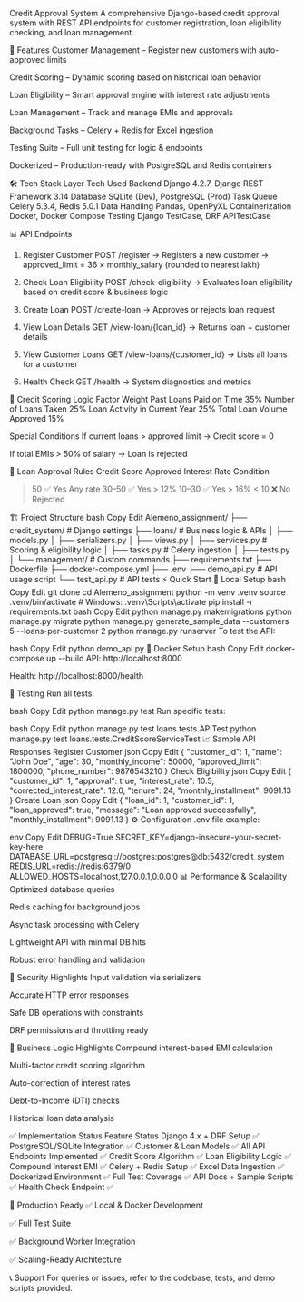  Credit Approval System
A comprehensive Django-based credit approval system with REST API endpoints for customer registration, loan eligibility checking, and loan management.

🚀 Features
Customer Management – Register new customers with auto-approved limits

Credit Scoring – Dynamic scoring based on historical loan behavior

Loan Eligibility – Smart approval engine with interest rate adjustments

Loan Management – Track and manage EMIs and approvals

Background Tasks – Celery + Redis for Excel ingestion

Testing Suite – Full unit testing for logic & endpoints

Dockerized – Production-ready with PostgreSQL and Redis containers

🛠 Tech Stack
Layer	Tech Used
Backend	Django 4.2.7, Django REST Framework 3.14
Database	SQLite (Dev), PostgreSQL (Prod)
Task Queue	Celery 5.3.4, Redis 5.0.1
Data Handling	Pandas, OpenPyXL
Containerization	Docker, Docker Compose
Testing	Django TestCase, DRF APITestCase

📊 API Endpoints
1. Register Customer
POST /register
→ Registers a new customer
→ approved_limit = 36 × monthly_salary (rounded to nearest lakh)

2. Check Loan Eligibility
POST /check-eligibility
→ Evaluates loan eligibility based on credit score & business logic

3. Create Loan
POST /create-loan
→ Approves or rejects loan request

4. View Loan Details
GET /view-loan/{loan_id}
→ Returns loan + customer details

5. View Customer Loans
GET /view-loans/{customer_id}
→ Lists all loans for a customer

6. Health Check
GET /health
→ System diagnostics and metrics

🎯 Credit Scoring Logic
Factor	Weight
Past Loans Paid on Time	35%
Number of Loans Taken	25%
Loan Activity in Current Year	25%
Total Loan Volume Approved	15%

Special Conditions
If current loans > approved limit → Credit score = 0

If total EMIs > 50% of salary → Loan is rejected

🧮 Loan Approval Rules
Credit Score	Approved	Interest Rate Condition
> 50	✅ Yes	Any rate
30–50	✅ Yes	> 12%
10–30	✅ Yes	> 16%
< 10	❌ No	Rejected

🏗️ Project Structure
bash
Copy
Edit
Alemeno_assignment/
├── credit_system/          # Django settings
├── loans/                  # Business logic & APIs
│   ├── models.py
│   ├── serializers.py
│   ├── views.py
│   ├── services.py         # Scoring & eligibility logic
│   ├── tasks.py            # Celery ingestion
│   ├── tests.py
│   └── management/         # Custom commands
├── requirements.txt
├── Dockerfile
├── docker-compose.yml
├── .env
├── demo_api.py             # API usage script
└── test_api.py             # API tests
⚡ Quick Start
🔧 Local Setup
bash
Copy
Edit
git clone <repo-url>
cd Alemeno_assignment
python -m venv .venv
source .venv/bin/activate  # Windows: .venv\Scripts\activate
pip install -r requirements.txt
bash
Copy
Edit
python manage.py makemigrations
python manage.py migrate
python manage.py generate_sample_data --customers 5 --loans-per-customer 2
python manage.py runserver
To test the API:

bash
Copy
Edit
python demo_api.py
🐳 Docker Setup
bash
Copy
Edit
docker-compose up --build
API: http://localhost:8000

Health: http://localhost:8000/health

🧪 Testing
Run all tests:

bash
Copy
Edit
python manage.py test
Run specific tests:

bash
Copy
Edit
python manage.py test loans.tests.APITest
python manage.py test loans.tests.CreditScoreServiceTest
📈 Sample API Responses
Register Customer
json
Copy
Edit
{
  "customer_id": 1,
  "name": "John Doe",
  "age": 30,
  "monthly_income": 50000,
  "approved_limit": 1800000,
  "phone_number": 9876543210
}
Check Eligibility
json
Copy
Edit
{
  "customer_id": 1,
  "approval": true,
  "interest_rate": 10.5,
  "corrected_interest_rate": 12.0,
  "tenure": 24,
  "monthly_installment": 9091.13
}
Create Loan
json
Copy
Edit
{
  "loan_id": 1,
  "customer_id": 1,
  "loan_approved": true,
  "message": "Loan approved successfully",
  "monthly_installment": 9091.13
}
⚙️ Configuration
.env file example:

env
Copy
Edit
DEBUG=True
SECRET_KEY=django-insecure-your-secret-key-here
DATABASE_URL=postgresql://postgres:postgres@db:5432/credit_system
REDIS_URL=redis://redis:6379/0
ALLOWED_HOSTS=localhost,127.0.0.1,0.0.0.0
📊 Performance & Scalability
Optimized database queries

Redis caching for background jobs

Async task processing with Celery

Lightweight API with minimal DB hits

Robust error handling and validation

🔐 Security Highlights
Input validation via serializers

Accurate HTTP error responses

Safe DB operations with constraints

DRF permissions and throttling ready

🧠 Business Logic Highlights
Compound interest-based EMI calculation

Multi-factor credit scoring algorithm

Auto-correction of interest rates

Debt-to-Income (DTI) checks

Historical loan data analysis

✅ Implementation Status
Feature	Status
Django 4.x + DRF Setup	✅
PostgreSQL/SQLite Integration	✅
Customer & Loan Models	✅
All API Endpoints Implemented	✅
Credit Score Algorithm	✅
Loan Eligibility Logic	✅
Compound Interest EMI	✅
Celery + Redis Setup	✅
Excel Data Ingestion	✅
Dockerized Environment	✅
Full Test Coverage	✅
API Docs + Sample Scripts	✅
Health Check Endpoint	✅

🚀 Production Ready
✅ Local & Docker Development

✅ Full Test Suite

✅ Background Worker Integration

✅ Scaling-Ready Architecture

📞 Support
For queries or issues, refer to the codebase, tests, and demo scripts provided.
